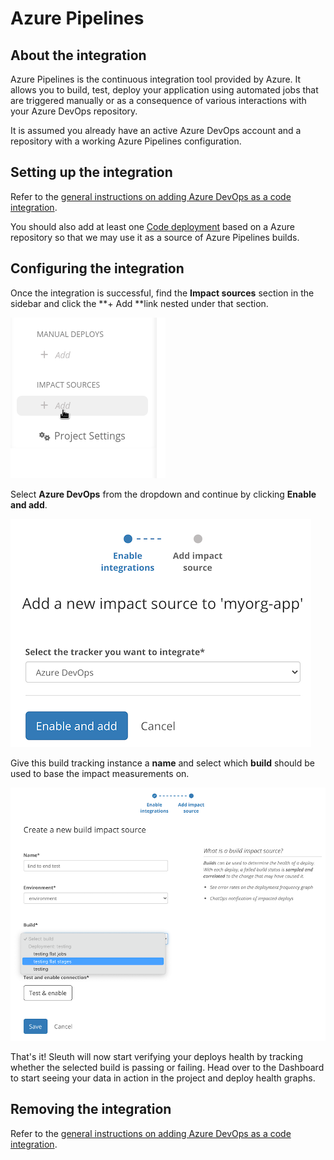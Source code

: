 # Azure Pipelines

## About the integration

Azure Pipelines is the continuous integration tool provided by Azure. It allows you to build, test, deploy your application using automated jobs that are triggered manually or as a consequence of various interactions with your Azure DevOps repository.

It is assumed you already have an active Azure DevOps account and a repository with a working Azure Pipelines configuration.

## Setting up the integration

Refer to the [general instructions on adding Azure DevOps as a code integration](../../code-deployment/azure-devops.md).

You should also add at least one [Code deployment](../../../modeling-your-deployments/code-deployments/) based on a Azure repository so that we may use it as a source of Azure Pipelines builds.

## Configuring the integration

Once the integration is successful, find the **Impact sources** section in the sidebar and click the **+ Add **link nested under that section.

![](../../../.gitbook/assets/impact-sidebar.png)

Select **Azure DevOps** from the dropdown and continue by clicking **Enable and add**.

![](../../../.gitbook/assets/azure-devops-impact-build-provider.png)

Give this build tracking instance a **name** and select which **build** should be used to base the impact measurements on.

![](../../../.gitbook/assets/azure-impact-form.png)

That's it! Sleuth will now start verifying your deploys health by tracking whether the selected build is passing or failing. Head over to the Dashboard to start seeing your data in action in the project and deploy health graphs.

## Removing the integration

Refer to the [general instructions on adding Azure DevOps as a code integration](../../code-deployment/azure-devops.md).
